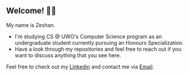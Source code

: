 <h2 align="left">Welcome! 👋🏼</h2> 

My name is Zeshan.

- I'm studying CS @ UWO's Computer Science program as an undergraduate student currently pursuing an Honours Specialization.
- Have a look through my repositories and feel free to reach out if you want to discuss anything that you see here.


Feel free to check out my [Linkedin](https://www.linkedin.com/in/zeshanahmed/) and contact me via [Email](zahme2@uwo.ca).
